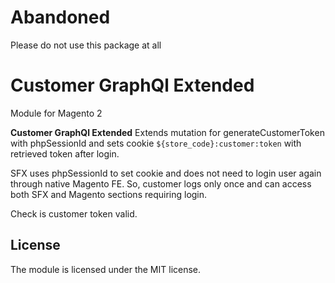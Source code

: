 # Abandoned
Please do not use this package at all

# Customer GraphQl Extended
Module for Magento 2

**Customer GraphQl Extended** Extends mutation for generateCustomerToken with phpSessionId and sets cookie `${store_code}:customer:token` with retrieved token after login.

SFX uses phpSessionId to set cookie and does not need to login user again through native Magento FE.
So, customer logs only once and can access both SFX and Magento sections requiring login.

Check is customer token valid.

## License

The module is licensed under the MIT license.


